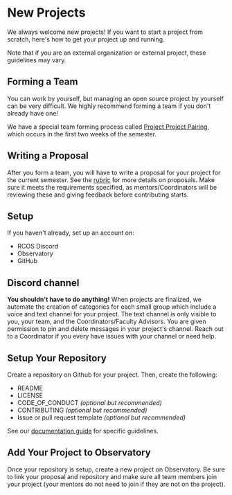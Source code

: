 # New Projects

We always welcome new projects! If you want to start a project from scratch, here's how to get your project up and running.

Note that if you are an external organization or external project, these guidelines may vary.

## Forming a Team
You can work by yourself, but managing an open source project by yourself can be very difficult. We highly recommend forming a team if you don't already have one!

We have a special team forming process called [Project Project Pairing](membership/project_pairing), which occurs in the first two weeks of the semester.

## Writing a Proposal

After you form a team, you will have to write a proposal for your project for the current semester. See the [rubric](grading/documentation?id=proposal) for more details on proposals. Make sure it meets the requirements specified, as mentors/Coordinators will be reviewing these and giving feedback before contributing starts.

## Setup

If you haven't already, set up an account on:
  - RCOS Discord
  - Observatory
  - GitHub

## Discord channel

**You shouldn't have to do anything!** When projects are finalized, we automate the creation of categories for each small group which include a voice and text channel for your project. The text channel is only visible to you, your team, and the Coordinators/Faculty Advisors. You are given permission to pin and delete messages in your project's channel. Reach out to a Coordinator if you every have issues with your channel or need help. 

## Setup Your Repository

Create a repository on Github for your project. Then, create the following:
- README
- LICENSE
- CODE_OF_CONDUCT *(optional but recommended)*
- CONTRIBUTING *(optional but recommended)*
- Issue or pull request template *(optional but recommended)*

See our [documentation guide](grading/documentation) for specific guidelines.

## Add Your Project to Observatory

Once your repository is setup, create a new project on Observatory. Be sure to link your proposal and repository and make sure all team members join your project (your mentors do not need to join if they are not on the project).
